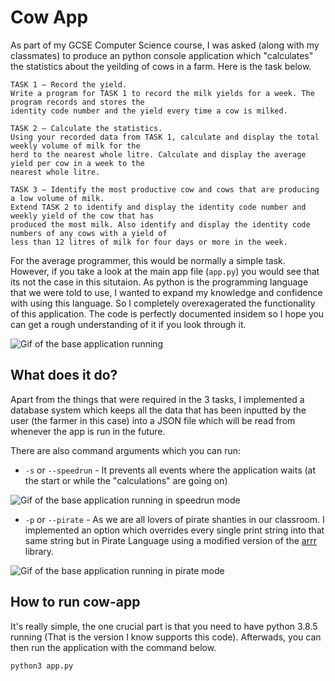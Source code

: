# Cow App
As part of my GCSE Computer Science course, I was asked (along with my classmates) to produce an python console application which "calculates" the statistics about the yeilding of cows in a farm. Here is the task below.

```
TASK 1 – Record the yield.
Write a program for TASK 1 to record the milk yields for a week. The program records and stores the
identity code number and the yield every time a cow is milked.

TASK 2 – Calculate the statistics.
Using your recorded data from TASK 1, calculate and display the total weekly volume of milk for the
herd to the nearest whole litre. Calculate and display the average yield per cow in a week to the
nearest whole litre.

TASK 3 – Identify the most productive cow and cows that are producing a low volume of milk.
Extend TASK 2 to identify and display the identity code number and weekly yield of the cow that has
produced the most milk. Also identify and display the identity code numbers of any cows with a yield of
less than 12 litres of milk for four days or more in the week.
```

For the average programmer, this would be normally a simple task. However, if you take a look at the main app file (`app.py`) you would see that its not the case in this situtaion. As python is the programming language that we were told to use, I wanted to expand my knowledge and confidence with using this language. So I completely overexagerated the functionality of this application. The code is perfectly documented insidem so I hope you can get a rough understanding of it if you look through it.

![Gif of the base application running](https://s3.gifyu.com/images/normal-application.gif)

## What does it do?

Apart from the things that were required in the 3 tasks, I implemented a database system which keeps all the data that has been inputted by the user (the farmer in this case) into a JSON file which will be read from whenever the app is run in the future.

There are also command arguments which you can run:

* `-s` or `--speedrun` - It prevents all events where the application waits (at the start or while the "calculations" are going on)

![Gif of the base application running in speedrun mode](https://s3.gifyu.com/images/ezgif-2-51dea15d9fee.gif)

* `-p` or `--pirate` - As we are all lovers of pirate shanties in our classroom. I implemented an option which overrides every single print string into that same string but in Pirate Language using a modified version of the [arrr](https://arrr.readthedocs.io/en/latest/) library.

![Gif of the base application running in pirate mode](https://s3.gifyu.com/images/ezgif-2-4f076b92f016.gif)

## How to run cow-app
It's really simple, the one crucial part is that you need to have python 3.8.5 running (That is the version I know supports this code). Afterwads, you can then run the application with the command below.

```console
python3 app.py
```